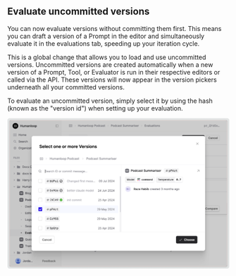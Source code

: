 ## Evaluate uncommitted versions

You can now evaluate versions without committing them first. This means you can draft a version of a Prompt in the editor and simultaneously evaluate it in the evaluations tab, speeding up your iteration cycle.

This is a global change that allows you to load and use uncommitted versions. Uncommitted versions are created automatically when a new version of a Prompt, Tool, or Evaluator is run in their respective editors or called via the API. These versions will now appear in the version pickers underneath all your committed versions.

To evaluate an uncommitted version, simply select it by using the hash (known as the "version id") when setting up your evaluation.

![Uncommitted versions in the version picker](../assets/images/changelogs/uncommited-versions.png)
